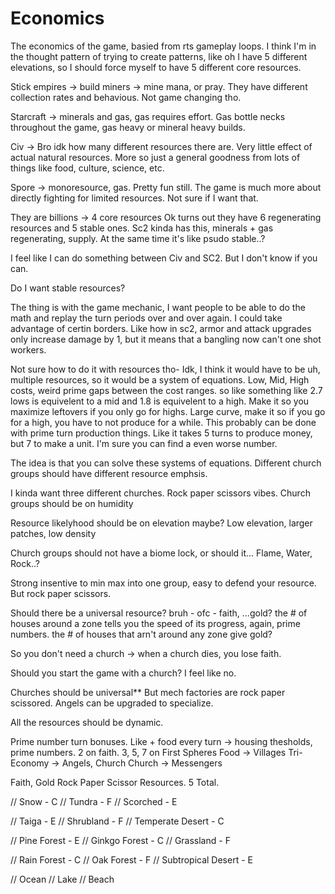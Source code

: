# Economics

The economics of the game, basied from rts gameplay loops.
I think I'm in the thought pattern of trying to create patterns, like oh I have 5 different elevations, so I should force myself to have 5 different core resources. 

Stick empires -> build miners -> mine mana, or pray. They have different collection rates and behavious. Not game changing tho. 

Starcraft -> minerals and gas, gas requires effort. Gas bottle necks throughout the game, gas heavy or mineral heavy builds.

Civ -> Bro idk how many different resources there are. Very little effect of actual natural resources. More so just a general goodness from lots of things like food, culture, science, etc.

Spore -> monoresource, gas. Pretty fun still. The game is much more about directly fighting for limited resources. Not sure if I want that.

They are billions -> 4 core resources
Ok turns out they have 6 regenerating resources and 5 stable ones.
Sc2 kinda has this, minerals + gas regenerating, supply.
At the same time it's like psudo stable..?

I feel like I can do something between Civ and SC2. But I don't know if you can.

Do I want stable resources?

The thing is with the game mechanic, I want people to be able to do the math and replay the turn periods over and over again. I could take advantage of certin borders.
	Like how in sc2, armor and attack upgrades only increase damage by 1, but it means that a bangling now can't one shot workers.

Not sure how to do it with resources tho-
Idk, I think it would have to be uh, multiple resources, so it would be a system of equations.
Low, Mid, High costs, weird prime gaps between the cost ranges. 
so like something like 2.7 lows is equivelent to a mid and 1.8 is equivelent to a high.
Make it so you maximize leftovers if you only go for highs.
	Large curve, make it so if you go for a high, you have to not produce for a while.
This probably can be done with prime turn production things.
Like it takes 5 turns to produce money, but 7 to make a unit. I'm sure you can find a even worse number.

The idea is that you can solve these systems of equations.
Different church groups should have different resource emphsis.

I kinda want three different churches.
	Rock paper scissors vibes. 
Church groups should be on humidity

Resource likelyhood should be on elevation maybe?
	Low elevation, larger patches, low density

Church groups should not have a biome lock, or should it...
	Flame, Water, Rock..?

Strong insentive to min max into one group, easy to defend your resource.
But rock paper scissors.

Should there be a universal resource?
bruh - ofc - faith, ...gold?
the # of houses around a zone tells you the speed of its progress, again, prime numbers.
the # of houses that arn't around any zone give gold?

So you don't need a church -> when a church dies, you lose faith.

Should you start the game with a church? I feel like no.

Churches should be universal**
But mech factories are rock paper scissored.
	Angels can be upgraded to specialize.

All the resources should be dynamic.

Prime number turn bonuses.
Like + food every turn -> housing thesholds, prime numbers.
2 on faith.
3, 5, 7 on First Spheres
Food -> Villages
Tri-Economy -> Angels, Church
Church -> Messengers

Faith, Gold
Rock Paper Scissor Resources.
5 Total.

// Snow - C
// Tundra - F
// Scorched - E

// Taiga - E
// Shrubland - F
// Temperate Desert - C

// Pine Forest - E
// Ginkgo Forest - C
// Grassland - F

// Rain Forest - C
// Oak Forest - F
// Subtropical Desert - E

// Ocean
// Lake
// Beach
